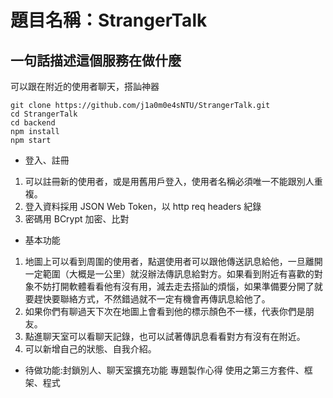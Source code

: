 # 題目名稱：StrangerTalk

## 一句話描述這個服務在做什麼

可以跟在附近的使用者聊天，搭訕神器

```
git clone https://github.com/j1a0m0e4sNTU/StrangerTalk.git
cd StrangerTalk
cd backend
npm install
npm start
```

- 登入、註冊

1. 可以註冊新的使用者，或是用舊用戶登入，使用者名稱必須唯一不能跟別人重複。
2. 登入資料採用 JSON Web Token，以 http req headers 紀錄
3. 密碼用 BCrypt 加密、比對

- 基本功能

1. 地圖上可以看到周圍的使用者，點選使用者可以跟他傳送訊息給他，一旦離開一定範圍（大概是一公里）就沒辦法傳訊息給對方。如果看到附近有喜歡的對象不妨打開軟體看看他有沒有用，減去走去搭訕的煩惱，如果準備要分開了就要趕快要聯絡方式，不然錯過就不一定有機會再傳訊息給他了。
2. 如果你們有聊過天下次在地圖上會看到他的標示顏色不一樣，代表你們是朋友。
3. 點進聊天室可以看聊天記錄，也可以試著傳訊息看看對方有沒有在附近。
4. 可以新增自己的狀態、自我介紹。

- 待做功能:封鎖別人、聊天室擴充功能
  專題製作心得
  使用之第三方套件、框架、程式
